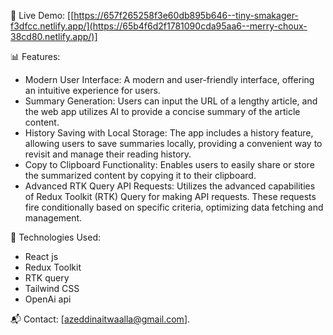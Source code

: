 🔗 Live Demo:
[[https://657f265258f3e60db895b646--tiny-smakager-f3dfcc.netlify.app/](https://65b4f6d2f1781090cda95aa6--merry-choux-38cd80.netlify.app/)]

📊 Features:

- Modern User Interface: A modern and user-friendly interface, offering an intuitive experience for users.
- Summary Generation: Users can input the URL of a lengthy article, and the web app utilizes AI to provide a concise summary of the article content.
- History Saving with Local Storage: The app includes a history feature, allowing users to save summaries locally, providing a convenient way to revisit and manage their reading history.
- Copy to Clipboard Functionality: Enables users to easily share or store the summarized content by copying it to their clipboard.
- Advanced RTK Query API Requests: Utilizes the advanced capabilities of Redux Toolkit (RTK) Query for making API requests. These requests fire conditionally based on specific criteria, optimizing data fetching and management.

🔧 Technologies Used:
- React js
- Redux Toolkit
- RTK query
- Tailwind CSS
- OpenAi api

📬 Contact:
[azeddinaitwaalla@gmail.com].
